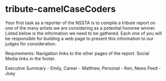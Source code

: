 # tribute-camelCaseCoders

Your first task as a reporter of the NSSTA is to compile a tribute report on one of the many artists we are considering as a potential honoree winner. Listed below is the information we need to be gathered. Each one of you will be responsible for building a web page to present this information to our judges for consideration.

Requirements:
Navigation links to the other pages of the report.
Social Media links in the footer.

Executive Summary - Emily, 
Career - Matthew, 
Personal - Ken, 
News Feed - Joey
